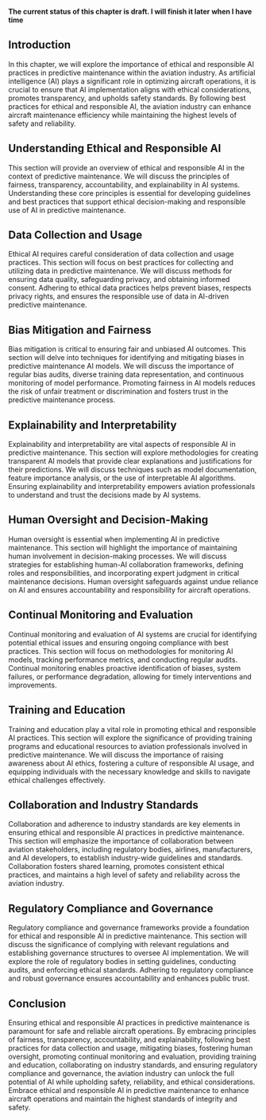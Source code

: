 **The current status of this chapter is draft. I will finish it later when I have time**

Introduction
------------

In this chapter, we will explore the importance of ethical and responsible AI practices in predictive maintenance within the aviation industry. As artificial intelligence (AI) plays a significant role in optimizing aircraft operations, it is crucial to ensure that AI implementation aligns with ethical considerations, promotes transparency, and upholds safety standards. By following best practices for ethical and responsible AI, the aviation industry can enhance aircraft maintenance efficiency while maintaining the highest levels of safety and reliability.

Understanding Ethical and Responsible AI
----------------------------------------

This section will provide an overview of ethical and responsible AI in the context of predictive maintenance. We will discuss the principles of fairness, transparency, accountability, and explainability in AI systems. Understanding these core principles is essential for developing guidelines and best practices that support ethical decision-making and responsible use of AI in predictive maintenance.

Data Collection and Usage
-------------------------

Ethical AI requires careful consideration of data collection and usage practices. This section will focus on best practices for collecting and utilizing data in predictive maintenance. We will discuss methods for ensuring data quality, safeguarding privacy, and obtaining informed consent. Adhering to ethical data practices helps prevent biases, respects privacy rights, and ensures the responsible use of data in AI-driven predictive maintenance.

Bias Mitigation and Fairness
----------------------------

Bias mitigation is critical to ensuring fair and unbiased AI outcomes. This section will delve into techniques for identifying and mitigating biases in predictive maintenance AI models. We will discuss the importance of regular bias audits, diverse training data representation, and continuous monitoring of model performance. Promoting fairness in AI models reduces the risk of unfair treatment or discrimination and fosters trust in the predictive maintenance process.

Explainability and Interpretability
-----------------------------------

Explainability and interpretability are vital aspects of responsible AI in predictive maintenance. This section will explore methodologies for creating transparent AI models that provide clear explanations and justifications for their predictions. We will discuss techniques such as model documentation, feature importance analysis, or the use of interpretable AI algorithms. Ensuring explainability and interpretability empowers aviation professionals to understand and trust the decisions made by AI systems.

Human Oversight and Decision-Making
-----------------------------------

Human oversight is essential when implementing AI in predictive maintenance. This section will highlight the importance of maintaining human involvement in decision-making processes. We will discuss strategies for establishing human-AI collaboration frameworks, defining roles and responsibilities, and incorporating expert judgment in critical maintenance decisions. Human oversight safeguards against undue reliance on AI and ensures accountability and responsibility for aircraft operations.

Continual Monitoring and Evaluation
-----------------------------------

Continual monitoring and evaluation of AI systems are crucial for identifying potential ethical issues and ensuring ongoing compliance with best practices. This section will focus on methodologies for monitoring AI models, tracking performance metrics, and conducting regular audits. Continual monitoring enables proactive identification of biases, system failures, or performance degradation, allowing for timely interventions and improvements.

Training and Education
----------------------

Training and education play a vital role in promoting ethical and responsible AI practices. This section will explore the significance of providing training programs and educational resources to aviation professionals involved in predictive maintenance. We will discuss the importance of raising awareness about AI ethics, fostering a culture of responsible AI usage, and equipping individuals with the necessary knowledge and skills to navigate ethical challenges effectively.

Collaboration and Industry Standards
------------------------------------

Collaboration and adherence to industry standards are key elements in ensuring ethical and responsible AI practices in predictive maintenance. This section will emphasize the importance of collaboration between aviation stakeholders, including regulatory bodies, airlines, manufacturers, and AI developers, to establish industry-wide guidelines and standards. Collaboration fosters shared learning, promotes consistent ethical practices, and maintains a high level of safety and reliability across the aviation industry.

Regulatory Compliance and Governance
------------------------------------

Regulatory compliance and governance frameworks provide a foundation for ethical and responsible AI in predictive maintenance. This section will discuss the significance of complying with relevant regulations and establishing governance structures to oversee AI implementation. We will explore the role of regulatory bodies in setting guidelines, conducting audits, and enforcing ethical standards. Adhering to regulatory compliance and robust governance ensures accountability and enhances public trust.

Conclusion
----------

Ensuring ethical and responsible AI practices in predictive maintenance is paramount for safe and reliable aircraft operations. By embracing principles of fairness, transparency, accountability, and explainability, following best practices for data collection and usage, mitigating biases, fostering human oversight, promoting continual monitoring and evaluation, providing training and education, collaborating on industry standards, and ensuring regulatory compliance and governance, the aviation industry can unlock the full potential of AI while upholding safety, reliability, and ethical considerations. Embrace ethical and responsible AI in predictive maintenance to enhance aircraft operations and maintain the highest standards of integrity and safety.
